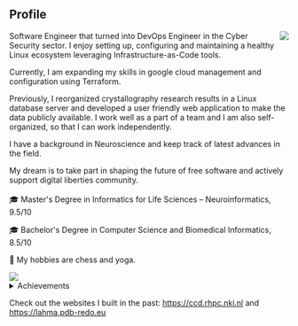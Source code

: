 ## Profile

<img align="right" src="https://thumbs.gfycat.com/PointedFrequentImperatorangel-size_restricted.gif">

Software Engineer that turned into DevOps Engineer in the Cyber Security sector. I enjoy setting up, configuring and maintaining a healthy Linux ecosystem leveraging Infrastructure-as-Code tools.

Currently, I am expanding my skills in google cloud management and configuration using Terraform.

Previously, I reorganized crystallography research results in a Linux database server and developed a user friendly web application to make the data publicly available.
I work well as a part of a team and I am also self-organized, so that I can work independently.

I have a background in Neuroscience and keep track of latest advances in the field.

My dream is to take part in shaping the future of free software and actively support digital liberties community.
<br><br>
🎓 Master's Degree in Informatics for Life Sciences – Neuroinformatics, 9.5/10

🎓 Bachelor's Degree in Computer Science and Biomedical Informatics, 8.5/10

:seedling: My hobbies are chess and yoga.

<img align="center" src="https://www.dropbox.com/s/xh4a5287uszjpkd/skills_word_cloudT.png?raw=1">
<details>
<summary>Achievements</summary>
  <ul>
  <li>I won the award for the higher grade of the first year during my master's
degree from Foundation for Education and European Civilization</li>
    <li>I won the award for the higher final grade for my bachelor's degree from
Greek State Scholarships Foundation</li>
</ul>
</details>

Check out the websites I built in the past: https://ccd.rhpc.nki.nl and https://lahma.pdb-redo.eu

<!---
gdamaskos/gdamaskos is a ✨ special ✨ repository because its `README.md` (this file) appears on your GitHub profile.
You can click the Preview link to take a look at your changes.

- 👋 Hi, I’m @gdamaskos
- 👀 I’m interested in ...
- 🌱 I’m currently learning ...
- 💞️ I’m looking to collaborate on ...
- 📫 How to reach me ...

--->
